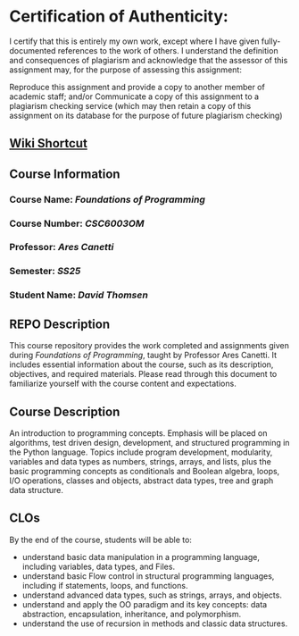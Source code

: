 # Certification of Authenticity:
I certify that this is entirely my own work, except where I have given
fully-documented references to the work of others. I understand the definition
and consequences of plagiarism and acknowledge that the assessor of this
assignment may, for the purpose of assessing this assignment:

Reproduce this assignment and provide a copy to another member of academic staff; and/or Communicate a copy of this assignment to a plagiarism checking service (which may then retain a copy of this assignment on its database for the purpose of future plagiarism checking)

## [Wiki Shortcut](https://github.com/dthomsen116/CSC6003OM/wiki/)

## Course Information

### Course Name: _Foundations of Programming_
### Course Number: _CSC6003OM_
### Professor: _Ares Canetti_
### Semester: _SS25_
### Student Name: _David Thomsen_


## REPO Description

This course repository provides the work completed and assignments given during _Foundations of Programming_, taught by Professor Ares Canetti. It includes essential information about the course, such as its description, objectives, and required materials. Please read through this document to familiarize yourself with the course content and expectations.

## Course Description

An introduction to programming concepts. Emphasis will be placed on algorithms, test driven design, development, and structured programming in the Python language. Topics include program development, modularity, variables and data types as numbers, strings, arrays, and lists, plus the basic programming concepts as conditionals and Boolean algebra, loops, I/O operations, classes and objects, abstract data types, tree and graph data structure.

## CLOs

By the end of the course, students will be able to: 

- understand basic data manipulation in a programming language, including variables, data
types, and Files.
- understand basic Flow control in structural programming languages, including if
statements, loops, and functions.
- understand advanced data types, such as strings, arrays, and objects.
- understand and apply the OO paradigm and its key concepts: data abstraction,
encapsulation, inheritance, and polymorphism.
- understand the use of recursion in methods and classic data structures.

